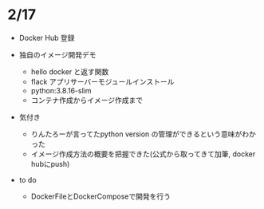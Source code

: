 # 2/17
- Docker Hub 登録
- 独自のイメージ開発デモ
  -  hello docker と返す関数
  -  flack アプリサーバーモジュールインストール
  -  python:3.8.16-slim
  -  コンテナ作成からイメージ作成まで

- 気付き
  - りんたろーが言ってたpython version の管理ができるという意味がわかった
  - イメージ作成方法の概要を把握できた(公式から取ってきて加筆, docker hubにpush)

- to do 
  - DockerFileとDockerComposeで開発を行う